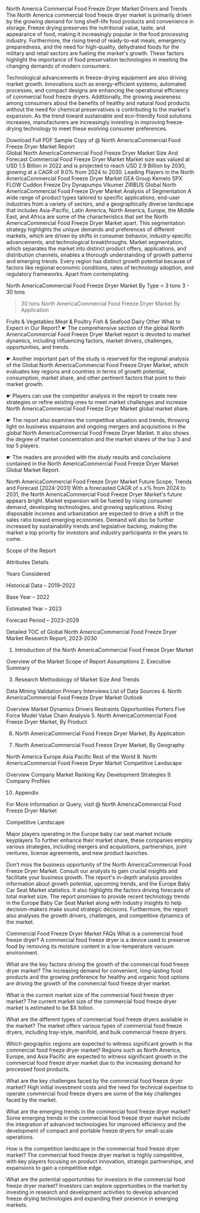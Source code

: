  
North America Commercial Food Freeze Dryer Market Drivers and Trends
The North America commercial food freeze dryer market is primarily driven by the growing demand for long shelf-life food products and convenience in storage. Freeze drying preserves the nutritional value, taste, and appearance of food, making it increasingly popular in the food processing industry. Furthermore, the rising trend of ready-to-eat meals, emergency preparedness, and the need for high-quality, dehydrated foods for the military and retail sectors are fueling the market's growth. These factors highlight the importance of food preservation technologies in meeting the changing demands of modern consumers.

Technological advancements in freeze-drying equipment are also driving market growth. Innovations such as energy-efficient systems, automated processes, and compact designs are enhancing the operational efficiency of commercial food freeze dryers. Additionally, the growing awareness among consumers about the benefits of healthy and natural food products without the need for chemical preservatives is contributing to the market's expansion. As the trend toward sustainable and eco-friendly food solutions increases, manufacturers are increasingly investing in improving freeze-drying technology to meet these evolving consumer preferences.

Download Full PDF Sample Copy of @ North AmericaCommercial Food Freeze Dryer Market Report  
Global North AmericaCommercial Food Freeze Dryer Market Size And Forecast
Commercial Food Freeze Dryer Market Market size was valued at USD 1.5 Billion in 2022 and is projected to reach USD 2.9 Billion by 2030, growing at a CAGR of 9.0% from 2024 to 2030.
Leading Players in the North AmericaCommercial Food Freeze Dryer Market
GEA Group
Kemelo
SPX FLOW
Cuddon Freeze Dry
Dynapumps
Vikumer
ZIRBUS
Global North AmericaCommercial Food Freeze Dryer Market Analysis of Segmentation
A wide range of product types tailored to specific applications, end-user industries from a variety of sectors, and a geographically diverse landscape that includes Asia-Pacific, Latin America, North America, Europe, the Middle East, and Africa are some of the characteristics that set the North AmericaCommercial Food Freeze Dryer Market apart. This segmentation strategy highlights the unique demands and preferences of different markets, which are driven by shifts in consumer behavior, industry-specific advancements, and technological breakthroughs. Market segmentation, which separates the market into distinct product offers, applications, and distribution channels, enables a thorough understanding of growth patterns and emerging trends. Every region has distinct growth potential because of factors like regional economic conditions, rates of technology adoption, and regulatory frameworks. Apart from contemplating

North AmericaCommercial Food Freeze Dryer Market By Type
< 3 tons
3 - 30 tons
> 30 tons
North AmericaCommercial Food Freeze Dryer Market By Application

Fruits & Vegetables
Meat & Poultry
Fish & Seafood
Dairy
Other
What to Expect in Our Report?
☛ The comprehensive section of the global North AmericaCommercial Food Freeze Dryer Market report is devoted to market dynamics, including influencing factors, market drivers, challenges, opportunities, and trends.

☛ Another important part of the study is reserved for the regional analysis of the Global North AmericaCommercial Food Freeze Dryer Market, which evaluates key regions and countries in terms of growth potential, consumption, market share, and other pertinent factors that point to their market growth.

☛ Players can use the competitor analysis in the report to create new strategies or refine existing ones to meet market challenges and increase North AmericaCommercial Food Freeze Dryer Market global market share.

☛ The report also examines the competitive situation and trends, throwing light on business expansion and ongoing mergers and acquisitions in the global North AmericaCommercial Food Freeze Dryer Market. It also shows the degree of market concentration and the market shares of the top 3 and top 5 players.

☛ The readers are provided with the study results and conclusions contained in the North AmericaCommercial Food Freeze Dryer Market Global Market Report.

North AmericaCommercial Food Freeze Dryer Market Future Scope, Trends and Forecast [2024-2031]
With a forecasted CAGR of x.x% from 2024 to 2031, the North AmericaCommercial Food Freeze Dryer Market's future appears bright. Market expansion will be fueled by rising consumer demand, developing technologies, and growing applications. Rising disposable incomes and urbanization are expected to drive a shift in the sales ratio toward emerging economies. Demand will also be further increased by sustainability trends and legislative backing, making the market a top priority for investors and industry participants in the years to come.

Scope of the Report

Attributes Details

Years Considered

Historical Data – 2019–2022

Base Year – 2022

Estimated Year – 2023

Forecast Period – 2023–2029

Detailed TOC of Global North AmericaCommercial Food Freeze Dryer Market Research Report, 2023-2030
1. Introduction of the North AmericaCommercial Food Freeze Dryer Market

Overview of the Market
Scope of Report
Assumptions
2. Executive Summary

3. Research Methodology of Market Size And Trends

Data Mining
Validation
Primary Interviews
List of Data Sources
4. North AmericaCommercial Food Freeze Dryer Market Outlook

Overview
Market Dynamics
Drivers
Restraints
Opportunities
Porters Five Force Model
Value Chain Analysis
5. North AmericaCommercial Food Freeze Dryer Market, By Product

6. North AmericaCommercial Food Freeze Dryer Market, By Application

7. North AmericaCommercial Food Freeze Dryer Market, By Geography

North America
Europe
Asia Pacific
Rest of the World
8. North AmericaCommercial Food Freeze Dryer Market Competitive Landscape

Overview
Company Market Ranking
Key Development Strategies
9. Company Profiles

10. Appendix

For More Information or Query, visit @ North AmericaCommercial Food Freeze Dryer Market

Competitive Landscape

Major players operating in the Europe baby car seat market include keyplayers To further enhance their market share, these companies employ various strategies, including mergers and acquisitions, partnerships, joint ventures, license agreements, and new product launches.

Don’t miss the business opportunity of the North AmericaCommercial Food Freeze Dryer Market. Consult our analysts to gain crucial insights and facilitate your business growth.
The report's in-depth analysis provides information about growth potential, upcoming trends, and the Europe Baby Car Seat Market statistics. It also highlights the factors driving forecasts of total market size. The report promises to provide recent technology trends in the Europe Baby Car Seat Market along with industry insights to help decision-makers make sound strategic decisions. Furthermore, the report also analyses the growth drivers, challenges, and competitive dynamics of the market.

Commercial Food Freeze Dryer Market FAQs
What is a commercial food freeze dryer?
A commercial food freeze dryer is a device used to preserve food by removing its moisture content in a low-temperature vacuum environment.

What are the key factors driving the growth of the commercial food freeze dryer market?
The increasing demand for convenient, long-lasting food products and the growing preference for healthy and organic food options are driving the growth of the commercial food freeze dryer market.

What is the current market size of the commercial food freeze dryer market?
The current market size of the commercial food freeze dryer market is estimated to be $X billion.

What are the different types of commercial food freeze dryers available in the market?
The market offers various types of commercial food freeze dryers, including tray-style, manifold, and bulk commercial freeze dryers.

Which geographic regions are expected to witness significant growth in the commercial food freeze dryer market?
Regions such as North America, Europe, and Asia Pacific are expected to witness significant growth in the commercial food freeze dryer market due to the increasing demand for processed food products.

What are the key challenges faced by the commercial food freeze dryer market?
High initial investment costs and the need for technical expertise to operate commercial food freeze dryers are some of the key challenges faced by the market.

What are the emerging trends in the commercial food freeze dryer market?
Some emerging trends in the commercial food freeze dryer market include the integration of advanced technologies for improved efficiency and the development of compact and portable freeze dryers for small-scale operations.

How is the competition landscape in the commercial food freeze dryer market?
The commercial food freeze dryer market is highly competitive, with key players focusing on product innovation, strategic partnerships, and expansions to gain a competitive edge.

What are the potential opportunities for investors in the commercial food freeze dryer market?
Investors can explore opportunities in the market by investing in research and development activities to develop advanced freeze drying technologies and expanding their presence in emerging markets.

